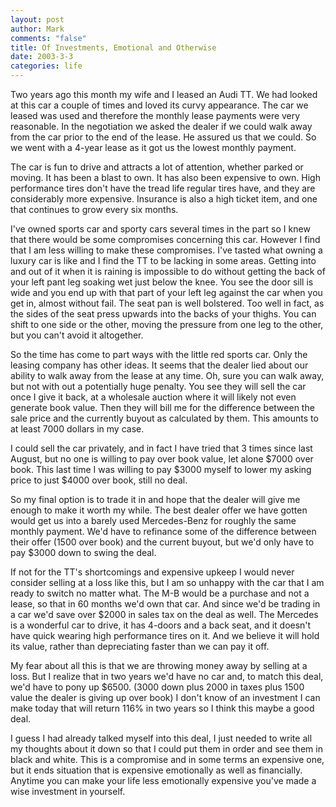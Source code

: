 ```yaml
--- 
layout: post
author: Mark
comments: "false"
title: Of Investments, Emotional and Otherwise
date: 2003-3-3
categories: life
---
```

Two years ago this month my wife and I leased an Audi TT. We had looked at this car a couple of times and loved its curvy appearance. The car we leased was used and therefore the monthly lease payments were very reasonable. In the negotiation we asked the dealer if we could walk away from the car prior to the end of the lease. He assured us that we could. So we went with a 4-year lease as it got us the lowest monthly payment.

The car is fun to drive and attracts a lot of attention, whether parked or moving. It has been a blast to own. It has also been expensive to own. High performance tires don't have the tread life regular tires have, and they are considerably more expensive. Insurance is also a high ticket item, and one that continues to grow every six months.

I've owned sports car and sporty cars several times in the part so I knew that there would be some compromises concerning this car. However I find that I am less willing to make these compromises. I've tasted what owning a luxury car is like and I find the TT to be lacking in some areas. Getting into and out of it when it is raining is impossible to do without getting the back of your left pant leg soaking wet just below the knee. You see the door sill is wide and you end up with that part of your left leg against the car when you get in, almost without fail. The seat pan is well bolstered. Too well in fact, as the sides of the seat press upwards into the backs of your thighs. You can shift to one side or the other, moving the pressure from one leg to the other, but you can't avoid it altogether.

So the time has come to part ways with the little red sports car. Only the leasing company has other ideas. It seems that the dealer lied about our ability to walk away from the lease at any time. Oh, sure you can walk away, but not with out a potentially huge penalty. You see they will sell the car once I give it back, at a wholesale auction where it will likely not even generate book value. Then they will bill me for the difference between the sale price and the currently buyout as calculated by them. This amounts to at least 7000 dollars in my case.

I could sell the car privately, and in fact I have tried that 3 times since last August, but no one is willing to pay over book value, let alone $7000 over book. This last time I was willing to pay $3000 myself to lower my asking price to just $4000 over book, still no deal.

So my final option is to trade it in and hope that the dealer will give me enough to make it worth my while. The best dealer offer we have gotten would get us into a barely used Mercedes-Benz for roughly the same monthly payment. We'd have to refinance some of the difference between their offer (1500 over book) and the current buyout, but we'd only have to pay $3000 down to swing the deal.

If not for the TT's shortcomings and expensive upkeep I would never consider selling at a loss like this, but I am so unhappy with the car that I am ready to switch no matter what. The M-B would be a purchase and not a lease, so that in 60 months we'd own that car. And since we'd be trading in a car we'd save over $2000 in sales tax on the deal as well. The Mercedes is a wonderful car to drive, it has 4-doors and a back seat, and it doesn't have quick wearing high performance tires on it. And we believe it will hold its value, rather than depreciating faster than we can pay it off.

My fear about all this is that we are throwing money away by selling at a loss. But I realize that in two years we'd have no car and, to match this deal, we'd have to pony up $6500. (3000 down plus 2000 in taxes plus 1500 value the dealer is giving up over book) I don't know of an investment I can make today that will return 116% in two years so I think this maybe a good deal.

I guess I had already talked myself into this deal, I just needed to write all my thoughts about it down so that I could put them in order and see them in black and white. This is a compromise and in some terms an expensive one, but it ends situation that is expensive emotionally as well as financially. Anytime you can make your life less emotionally expensive you've made a wise investment in yourself.
